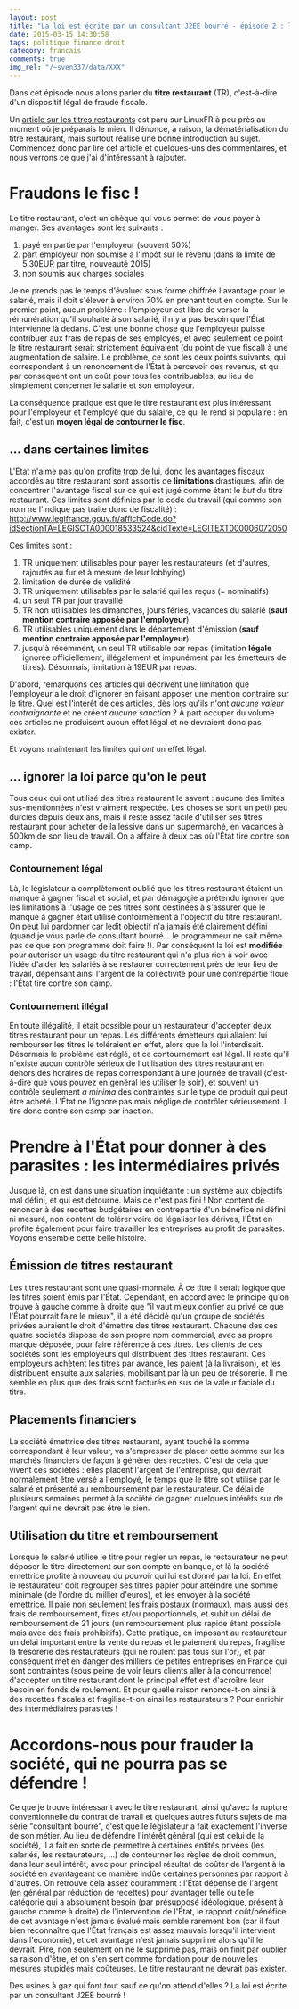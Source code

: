 ```yaml
---
layout: post
title: "La loi est écrite par un consultant J2EE bourré - épisode 2 : le titre restaurant"
date: 2015-03-15 14:30:58
tags: politique finance droit
category: francais
comments: true
img_rel: "/~sven337/data/XXX"
---
```

Dans cet épisode nous allons parler du **titre restaurant** (TR), c'est-à-dire d'un dispositif légal de fraude fiscale.

Un [article sur les titres restaurants](http://linuxfr.org/users/thamieu/journaux/histoire-des-titres-restaurant-ou-comment-les-salaires-furent-places-sous-drm) est paru sur LinuxFR à peu près au moment où je préparais le mien. Il dénonce, à raison, la dématérialisation du titre restaurant, mais surtout réalise une bonne introduction au sujet. Commencez donc par lire cet article et quelques-uns des commentaires, et nous verrons ce que j'ai d'intéressant à rajouter. 

# Fraudons le fisc !

Le titre restaurant, c'est un chèque qui vous permet de vous payer à manger. Ses avantages sont les suivants :

1. payé en partie par l'employeur (souvent 50%)
2. part employeur non soumise à l'impôt sur le revenu (dans la limite de 5.30EUR par titre, nouveauté 2015)
3. non soumis aux charges sociales

Je ne prends pas le temps d'évaluer sous forme chiffrée l'avantage pour le salarié, mais il doit s'élever à environ 70% en prenant tout en compte. Sur le premier point, aucun problème : l'employeur est libre de verser la rémunération qu'il souhaite à son salarié, il n'y a pas besoin que l'État intervienne là dedans. C'est une bonne chose que l'employeur puisse contribuer aux frais de repas de ses employés, et avec seulement ce point le titre restaurant serait strictement équivalent (du point de vue fiscal) à une augmentation de salaire.
Le problème, ce sont les deux points suivants, qui correspondent à un renoncement de l'État à percevoir des revenus, et qui par conséquent ont un coût pour tous les contribuables, au lieu de simplement concerner le salarié et son employeur.

La conséquence pratique est que le titre restaurant est plus intéressant pour l'employeur et l'employé que du salaire, ce qui le rend si populaire : en fait, c'est un **moyen légal de contourner le fisc**.

## ... dans certaines limites

L'État n'aime pas qu'on profite trop de lui, donc les avantages fiscaux accordés au titre restaurant sont assortis de **limitations** drastiques, afin de concentrer l'avantage fiscal sur ce qui est jugé comme étant le *but* du titre restaurant.
Ces limites sont définies par le code du travail (qui comme son nom ne l'indique pas traite donc de fiscalité) : <http://www.legifrance.gouv.fr/affichCode.do?idSectionTA=LEGISCTA000018533524&cidTexte=LEGITEXT000006072050>

Ces limites sont :

1. TR uniquement utilisables pour payer les restaurateurs (et d'autres, rajoutés au fur et à mesure de leur lobbying) 
2. limitation de durée de validité
3. TR uniquement utilisables par le salarié qui les reçus (= nominatifs)
4. un seul TR par jour travaillé
5. TR non utilisables les dimanches, jours fériés, vacances du salarié (**sauf mention contraire apposée par l'employeur**)
6. TR utilisables uniquement dans le département d'émission (**sauf mention contraire apposée par l'employeur**)
7. jusqu'à récemment, un seul TR utilisable par repas (limitation **légale** ignorée officiellement, illégalement et impunément par les émetteurs de titres). Désormais, limitation à 19EUR par repas.

D'abord, remarquons ces articles qui décrivent une limitation que l'employeur a le droit d'ignorer en faisant apposer une mention contraire sur le titre. Quel est l'intérêt de ces articles, dès lors qu'ils n'ont *aucune valeur contraignante* et ne créent *aucune sanction* ? À part occuper du volume ces articles ne produisent aucun effet légal et ne devraient donc pas exister.

Et voyons maintenant les limites qui *ont* un effet légal.

## ... ignorer la loi parce qu'on le peut

Tous ceux qui ont utilisé des titres restaurant le savent : aucune des limites sus-mentionnées n'est vraiment respectée. Les choses se sont un petit peu durcies depuis deux ans, mais il reste assez facile d'utiliser ses titres restaurant pour acheter de la lessive dans un supermarché, en vacances à 500km de son lieu de travail.
On a affaire à deux cas où l'État tire contre son camp.

### Contournement légal

Là, le législateur a complètement oublié que les titres restaurant étaient un manque à gagner fiscal et social, et par démagogie a prétendu ignorer que les limitations à l'usage de ces titres sont destinées à s'assurer que le manque à gagner était utilisé conformément à l'objectif du titre restaurant. On peut lui pardonner car ledit objectif n'a jamais été clairement défini (quand je vous parle de consultant bourré... le programmeur ne sait même pas ce que son programme doit faire !).
Par conséquent la loi est **modifiée** pour autoriser un usage du titre restaurant qui n'a plus rien à voir avec l'idée d'aider les salariés à se restaurer correctement près de leur lieu de travail, dépensant ainsi l'argent de la collectivité pour une contrepartie floue : l'État tire contre son camp.

### Contournement illégal

En toute illégalité, il était possible pour un restaurateur d'accepter deux titres restaurant pour un repas. Les différents émetteurs qui allaient lui rembourser les titres le toléraient en effet, alors que la loi l'interdisait. Désormais le problème est réglé, et ce contournement est légal.
Il reste qu'il n'existe aucun contrôle sérieux de l'utilisation des titres restaurant en dehors des horaires de repas correspondant à une journée de travail (c'est-à-dire que vous pouvez en général les utiliser le soir), et souvent un contrôle seulement *a minima* des contraintes sur le type de produit qui peut être acheté. 
L'État ne l'ignore pas mais néglige de contrôler sérieusement. Il tire donc contre son camp par inaction.

# Prendre à l'État pour donner à des parasites : les intermédiaires privés

Jusque là, on est dans une situation inquiétante : un système aux objectifs mal défini, et qui est détourné. Mais ce n'est pas fini !
Non content de renoncer à des recettes budgétaires en contrepartie d'un bénéfice ni défini ni mesuré, non content de tolérer voire de légaliser les dérives, l'État en profite également pour faire travailler les entreprises au profit de parasites. Voyons ensemble cette belle histoire.

## Émission de titres restaurant

Les titres restaurant sont une quasi-monnaie. À ce titre il serait logique que les titres soient émis par l'État. Cependant, en accord avec le principe qu'on trouve à gauche comme à droite que "il vaut mieux confier au privé ce que l'État pourrait faire le mieux", il a été décidé qu'un groupe de sociétés privées auraient le droit d'émettre des titres restaurant. Chacune des ces quatre sociétés dispose de son propre nom commercial, avec sa propre marque déposée, pour faire référence à ces titres. 
Les clients de ces sociétés sont les employeurs qui distribuent des titres restaurant. Ces employeurs achètent les titres par avance, les paient (à la livraison), et les distribuent ensuite aux salariés, mobilisant par là un peu de trésorerie. Il me semble en plus que des frais sont facturés en sus de la valeur faciale du titre.

## Placements financiers

La société émettrice des titres restaurant, ayant touché la somme correspondant à leur valeur, va s'empresser de placer cette somme sur les marchés financiers de façon à générer des recettes. C'est de cela que vivent ces sociétés : elles placent l'argent de l'entreprise, qui devrait normalement être versé à l'employé, le temps que le titre soit utilisé par le salarié et présenté au remboursement par le restaurateur. Ce délai de plusieurs semaines permet à la société de gagner quelques intérêts sur de l'argent qui ne devrait pas être le sien.

## Utilisation du titre et remboursement

Lorsque le salarié utilise le titre pour régler un repas, le restaurateur ne peut déposer le titre directement sur son compte en banque, et là la société émettrice profite à nouveau du pouvoir qui lui est donné par la loi.
En effet le restaurateur doit regrouper ses titres papier pour atteindre une somme minimale (de l'ordre du millier d'euros), et les envoyer à la société émettrice. Il paie non seulement les frais postaux (normaux), mais aussi des frais de remboursement, fixes et/ou proportionnels, et subit un délai de remboursement de 21 jours (un remboursement plus rapide étant possible mais avec des frais prohibitifs).
Cette pratique, en imposant au restaurateur un délai important entre la vente du repas et le paiement du repas, fragilise la trésorerie des restaurateurs (qui ne roulent pas tous sur l'or), et par conséquent met en danger des milliers de petites entreprises en France qui sont contraintes (sous peine de voir leurs clients aller à la concurrence) d'accepter un titre restaurant dont le principal effet est d'acroître leur besoin en fonds de roulement.
Et pour quelle raison renonce-t-on ainsi à des recettes fiscales et fragilise-t-on ainsi les restaurateurs ? Pour enrichir des intermédiaires parasites !

# Accordons-nous pour frauder la société, qui ne pourra pas se défendre !

Ce que je trouve intéressant avec le titre restaurant, ainsi qu'avec la rupture conventionnelle du contrat de travail et quelques autres futurs sujets de ma série "consultant bourré", c'est que le législateur a fait exactement l'inverse de son métier. Au lieu de défendre l'intérêt général (qui est celui de la société), il a fait en sorte de permettre à certaines entités privées (les salariés, les restaurateurs, ...) de contourner les règles de droit commun, dans leur seul intérêt, avec pour principal résultat de coûter de l'argent à la société en avantageant de manière indûe certaines personnes par rapport à d'autres.
On retrouve cela assez couramment : l'État dépense de l'argent (en général par réduction de recettes) pour avantager telle ou telle catégorie qui a absolument besoin (par présupposé idéologique, présent à gauche comme à droite) de l'intervention de l'État, le rapport coût/bénéfice de cet avantage n'est jamais évalué mais semble rarement bon (car il faut bien reconnaître que l'État français est assez mauvais lorsqu'il intervient dans l'économie), et cet avantage n'est jamais supprimé alors qu'il le devrait. Pire, non seulement on ne le supprime pas, mais on finit par oublier sa raison d'être, et on s'en sert comme fondation pour de nouvelles mesures stupides mais coûteuses. Le titre restaurant ne devrait pas exister.

Des usines à gaz qui font tout sauf ce qu'on attend d'elles ? La loi est écrite par un consultant J2EE bourré !
